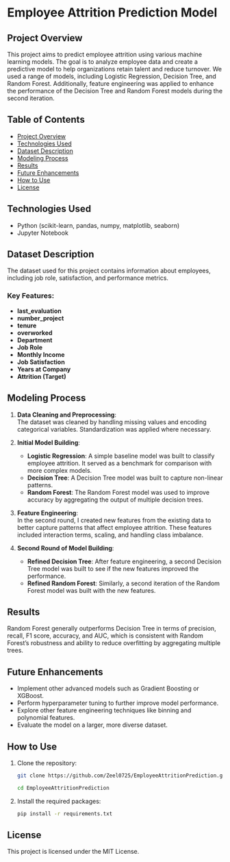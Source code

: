 # Employee Attrition Prediction Model

## Project Overview
This project aims to predict employee attrition using various machine learning models. The goal is to analyze employee data and create a predictive model to help organizations retain talent and reduce turnover. We used a range of models, including Logistic Regression, Decision Tree, and Random Forest. Additionally, feature engineering was applied to enhance the performance of the Decision Tree and Random Forest models during the second iteration.

## Table of Contents
- [Project Overview](#project-overview)
- [Technologies Used](#technologies-used)
- [Dataset Description](#dataset-description)
- [Modeling Process](#modeling-process)
- [Results](#results)
- [Future Enhancements](#future-enhancements)
- [How to Use](#how-to-use)
- [License](#license)

## Technologies Used
- Python (scikit-learn, pandas, numpy, matplotlib, seaborn)
- Jupyter Notebook

## Dataset Description
The dataset used for this project contains information about employees, including job role, satisfaction, and performance metrics.

### Key Features:
- **last_evaluation**
- **number_project**
- **tenure**
- **overworked**
- **Department**
- **Job Role**
- **Monthly Income**
- **Job Satisfaction**
- **Years at Company**
- **Attrition (Target)**

## Modeling Process

1. **Data Cleaning and Preprocessing**:  
   The dataset was cleaned by handling missing values and encoding categorical variables. Standardization was applied where necessary.

2. **Initial Model Building**:
   - **Logistic Regression**: A simple baseline model was built to classify employee attrition. It served as a benchmark for comparison with more complex models.
   - **Decision Tree**: A Decision Tree model was built to capture non-linear patterns.
   - **Random Forest**: The Random Forest model was used to improve accuracy by aggregating the output of multiple decision trees.

3. **Feature Engineering**:  
   In the second round, I created new features from the existing data to better capture patterns that affect employee attrition. These features included interaction terms, scaling, and handling class imbalance.

4. **Second Round of Model Building**:
   - **Refined Decision Tree**: After feature engineering, a second Decision Tree model was built to see if the new features improved the performance.
   - **Refined Random Forest**: Similarly, a second iteration of the Random Forest model was built with the new features.

## Results
Random Forest generally outperforms Decision Tree in terms of precision, recall, F1 score, accuracy, and AUC, which is consistent with Random Forest’s robustness and ability to reduce overfitting by aggregating multiple trees.
  
## Future Enhancements
- Implement other advanced models such as Gradient Boosting or XGBoost.
- Perform hyperparameter tuning to further improve model performance.
- Explore other feature engineering techniques like binning and polynomial features.
- Evaluate the model on a larger, more diverse dataset.

## How to Use
1. Clone the repository:
   ```bash
   git clone https://github.com/Zeel0725/EmployeeAttritionPrediction.git
   ```
   ```bash
   cd EmployeeAttritionPrediction
   ```

3. Install the required packages:
   ```bash
   pip install -r requirements.txt
   ```
## License
   This project is licensed under the MIT License.

